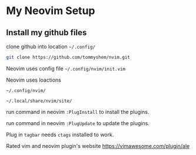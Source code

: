 # My Neovim Setup

## Install my github files

clone github into location `~/.config/`

```bash
git clone https://github.com/tommyshem/nvim.git 
```
Neovim uses config file `~/.config/nvim/init.vim`

Neovim uses loactions

`~/.config/nvim/`

`~/.local/share/nvim/site/`

run command in neovim `:PlugInstall` to install the plugins.

run command in neovim `:PlugUpdate` to update the plugins.

Plug in `tagbar` needs `ctags` installed to work.

Rated vim and neovim plugin's website <https://vimawesome.com/plugin/ale>